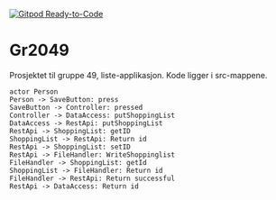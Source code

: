 [![Gitpod Ready-to-Code](https://img.shields.io/badge/Gitpod-Ready--to--Code-purple?logo=gitpod)](https://gitpod.idi.ntnu.no/#https://gitlab.stud.idi.ntnu.no/it1901/groups-2020/gr2049/gr2049.git)

# Gr2049

Prosjektet til gruppe 49, liste-applikasjon. 
Kode ligger i src-mappene.



```plantuml
actor Person
Person -> SaveButton: press
SaveButton -> Controller: pressed
Controller -> DataAccess: putShoppingList
DataAccess -> RestApi: putShoppingList
RestApi -> ShoppingList: getID
ShoppingList -> RestApi: Return id
RestApi -> ShoppingList: setID
RestApi -> FileHandler: WriteShoppinglist
FileHandler -> ShoppingList: getId
ShoppingList -> FileHandler: Return id
FileHandler -> RestApi: Return successful
RestApi -> DataAccess: Return id
```


